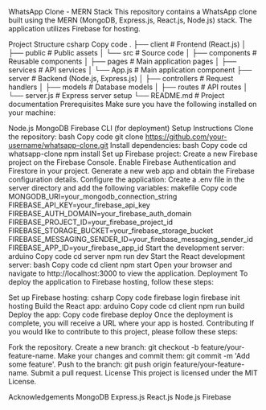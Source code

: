 WhatsApp Clone - MERN Stack
This repository contains a WhatsApp clone built using the MERN (MongoDB, Express.js, React.js, Node.js) stack. The application utilizes Firebase for hosting.

Project Structure
csharp
Copy code
.
├── client                  # Frontend (React.js)
│   ├── public              # Public assets
│   └── src                 # Source code
│       ├── components      # Reusable components
│       ├── pages           # Main application pages
│       ├── services        # API services
│       └── App.js          # Main application component
├── server                  # Backend (Node.js, Express.js)
│   ├── controllers         # Request handlers
│   ├── models              # Database models
│   ├── routes              # API routes
│   └── server.js           # Express server setup
└── README.md               # Project documentation
Prerequisites
Make sure you have the following installed on your machine:

Node.js
MongoDB
Firebase CLI (for deployment)
Setup Instructions
Clone the repository:
bash
Copy code
git clone https://github.com/your-username/whatsapp-clone.git
Install dependencies:
bash
Copy code
cd whatsapp-clone
npm install
Set up Firebase project:
Create a new Firebase project on the Firebase Console.
Enable Firebase Authentication and Firestore in your project.
Generate a new web app and obtain the Firebase configuration details.
Configure the application:
Create a .env file in the server directory and add the following variables:
makefile
Copy code
MONGODB_URI=your_mongodb_connection_string
FIREBASE_API_KEY=your_firebase_api_key
FIREBASE_AUTH_DOMAIN=your_firebase_auth_domain
FIREBASE_PROJECT_ID=your_firebase_project_id
FIREBASE_STORAGE_BUCKET=your_firebase_storage_bucket
FIREBASE_MESSAGING_SENDER_ID=your_firebase_messaging_sender_id
FIREBASE_APP_ID=your_firebase_app_id
Start the development server:
arduino
Copy code
cd server
npm run dev
Start the React development server:
bash
Copy code
cd client
npm start
Open your browser and navigate to http://localhost:3000 to view the application.
Deployment
To deploy the application to Firebase hosting, follow these steps:

Set up Firebase hosting:
csharp
Copy code
firebase login
firebase init hosting
Build the React app:
arduino
Copy code
cd client
npm run build
Deploy the app:
Copy code
firebase deploy
Once the deployment is complete, you will receive a URL where your app is hosted.
Contributing
If you would like to contribute to this project, please follow these steps:

Fork the repository.
Create a new branch: git checkout -b feature/your-feature-name.
Make your changes and commit them: git commit -m 'Add some feature'.
Push to the branch: git push origin feature/your-feature-name.
Submit a pull request.
License
This project is licensed under the MIT License.

Acknowledgements
MongoDB
Express.js
React.js
Node.js
Firebase
